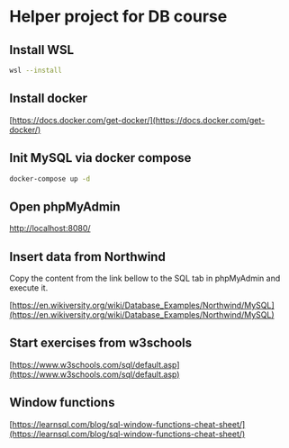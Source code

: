 # Helper project for DB course

## Install WSL

```bash
wsl --install
```

## Install docker

[https://docs.docker.com/get-docker/](https://docs.docker.com/get-docker/)

## Init MySQL via docker compose

```bash
docker-compose up -d
```

## Open phpMyAdmin

[http://localhost:8080/](http://localhost:8080/)

## Insert data from Northwind

Copy the content from the link bellow to the SQL tab in phpMyAdmin and execute it.

[https://en.wikiversity.org/wiki/Database_Examples/Northwind/MySQL](https://en.wikiversity.org/wiki/Database_Examples/Northwind/MySQL)

## Start exercises from w3schools

[https://www.w3schools.com/sql/default.asp](https://www.w3schools.com/sql/default.asp)

## Window functions

[https://learnsql.com/blog/sql-window-functions-cheat-sheet/](https://learnsql.com/blog/sql-window-functions-cheat-sheet/)